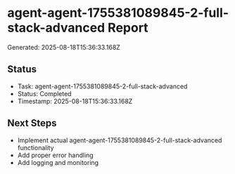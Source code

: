 # agent-agent-1755381089845-2-full-stack-advanced Report

Generated: 2025-08-18T15:36:33.168Z

## Status
- Task: agent-agent-1755381089845-2-full-stack-advanced
- Status: Completed
- Timestamp: 2025-08-18T15:36:33.168Z

## Next Steps
- Implement actual agent-agent-1755381089845-2-full-stack-advanced functionality
- Add proper error handling
- Add logging and monitoring
